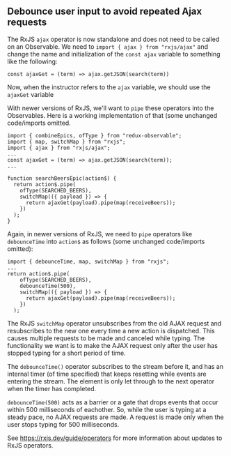 ## Debounce user input to avoid repeated Ajax requests

<Timestamp start="3:40" end="4:10">
    
The RxJS `ajax` operator is now standalone and does not need to be called on an Observable. We need to `import { ajax } from "rxjs/ajax"` and change the name and initialization of the `const ajax` variable to something like the following:

`const ajaxGet = (term) => ajax.getJSON(search(term))`

Now, when the instructor refers to the `ajax` variable, we should use the `ajaxGet` variable

</Timestamp>

<Timestamp start="4:15" end="4:50">
    
With newer versions of RxJS, we'll want to `pipe` these operators into the Observables. Here is a working implementation of that (some unchanged code/imports omitted.

```
import { combineEpics, ofType } from "redux-observable";
import { map, switchMap } from "rxjs";
import { ajax } from "rxjs/ajax";
...
const ajaxGet = (term) => ajax.getJSON(search(term));
...

function searchBeersEpic(action$) {
  return action$.pipe(
    ofType(SEARCHED_BEERS),
    switchMap(({ payload }) => {
      return ajaxGet(payload).pipe(map(receiveBeers));
    })
  );
}
```

</Timestamp>

<Timestamp start="6:30" end="7:35">
    
Again, in newer versions of RxJS, we need to `pipe` operators like `debounceTime` into `action$` as follows (some unchanged code/imports omitted):

```
import { debounceTime, map, switchMap } from "rxjs";
...
return action$.pipe(
    ofType(SEARCHED_BEERS),
    debounceTime(500),
    switchMap(({ payload }) => {
      return ajaxGet(payload).pipe(map(receiveBeers));
    })
  );
```

</Timestamp>

The RxJS `switchMap` operator unsubscribes from the old AJAX request and resubscribes to the new one every time a new action is dispatched. This causes multiple requests to be made and canceled while typing. The functionality we want is to make the AJAX request only after the user has stopped typing for a short period of time.

The `debounceTime()` operator subscribes to the stream before it, and has an internal timer (of time specified) that keeps resetting while events are entering the stream. The element is only let through to the next operator when the timer has completed.

`debounceTime(500)` acts as a barrier or a gate that drops events that occur within 500 milliseconds of eachother. So, while the user is typing at a steady pace, no AJAX requests are made. A request is made only when the user stops typing for 500 milliseconds.

See https://rxjs.dev/guide/operators for more information about updates to RxJS operators.
